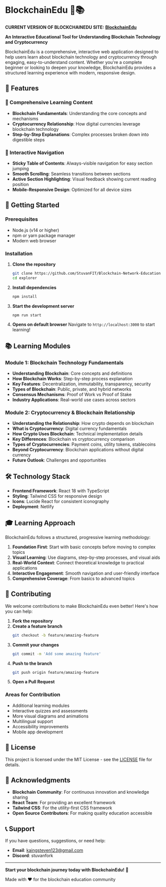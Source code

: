 # BlockchainEdu 🔗📚

**CURRENT VERSION OF BLOCKCHAINEDU SITE:** **[BlockchainEdu](https://wondrous-longma-0c345d.netlify.app/)**



**An Interactive Educational Tool for Understanding Blockchain Technology and Cryptocurrency**

BlockchainEdu is a comprehensive, interactive web application designed to help users learn about blockchain technology and cryptocurrency through engaging, easy-to-understand content. Whether you're a complete beginner or looking to deepen your knowledge, BlockchainEdu provides a structured learning experience with modern, responsive design.

## 🌟 Features

### 📖 Comprehensive Learning Content
- **Blockchain Fundamentals**: Understanding the core concepts and mechanisms
- **Cryptocurrency Relationship**: How digital currencies leverage blockchain technology
- **Step-by-Step Explanations**: Complex processes broken down into digestible steps

### 🎯 Interactive Navigation
- **Sticky Table of Contents**: Always-visible navigation for easy section jumping
- **Smooth Scrolling**: Seamless transitions between sections
- **Active Section Highlighting**: Visual feedback showing current reading position
- **Mobile-Responsive Design**: Optimized for all device sizes


## 🚀 Getting Started

### Prerequisites
- Node.js (v14 or higher)
- npm or yarn package manager
- Modern web browser

### Installation

1. **Clone the repository**
   ```bash
   git clone https://github.com/StuvanFIT/Blockchain-Network-Educational-Tool.git
   cd explorer
   ```

2. **Install dependencies**
   ```bash
   npm install
   ```

3. **Start the development server**
   ```bash
   npm run start
   ```

4. **Opens on default browser**
   Navigate to `http://localhost:3000` to start learning!

## 📚 Learning Modules

### Module 1: Blockchain Technology Fundamentals
- **Understanding Blockchain**: Core concepts and definitions
- **How Blockchain Works**: Step-by-step process explanation
- **Key Features**: Decentralization, immutability, transparency, security
- **Types of Blockchain**: Public, private, and hybrid networks
- **Consensus Mechanisms**: Proof of Work vs Proof of Stake
- **Industry Applications**: Real-world use cases across sectors

### Module 2: Cryptocurrency & Blockchain Relationship
- **Understanding the Relationship**: How crypto depends on blockchain
- **What is Cryptocurrency**: Digital currency fundamentals
- **How Crypto Uses Blockchain**: Technical implementation details
- **Key Differences**: Blockchain vs cryptocurrency comparison
- **Types of Cryptocurrencies**: Payment coins, utility tokens, stablecoins
- **Beyond Cryptocurrency**: Blockchain applications without digital currency
- **Future Outlook**: Challenges and opportunities

## 🛠️ Technology Stack

- **Frontend Framework**: React 18 with TypeScript
- **Styling**: Tailwind CSS for responsive design
- **Icons**: Lucide React for consistent iconography
- **Deployment**: Netlify 

## 🎓 Learning Approach

BlockchainEdu follows a structured, progressive learning methodology:

1. **Foundation First**: Start with basic concepts before moving to complex topics
2. **Visual Learning**: Use diagrams, step-by-step processes, and visual aids
3. **Real-World Context**: Connect theoretical knowledge to practical applications
4. **Interactive Engagement**: Smooth navigation and user-friendly interface
5. **Comprehensive Coverage**: From basics to advanced topics


## 🤝 Contributing

We welcome contributions to make BlockchainEdu even better! Here's how you can help:

1. **Fork the repository**
2. **Create a feature branch**
   ```bash
   git checkout -b feature/amazing-feature
   ```
3. **Commit your changes**
   ```bash
   git commit -m 'Add some amazing feature'
   ```
4. **Push to the branch**
   ```bash
   git push origin feature/amazing-feature
   ```
5. **Open a Pull Request**

### Areas for Contribution
- Additional learning modules
- Interactive quizzes and assessments
- More visual diagrams and animations
- Multilingual support
- Accessibility improvements
- Mobile app development

## 📄 License

This project is licensed under the MIT License - see the [LICENSE](LICENSE) file for details.

## 🙏 Acknowledgments

- **Blockchain Community**: For continuous innovation and knowledge sharing
- **React Team**: For providing an excellent framework
- **Tailwind CSS**: For the utility-first CSS framework
- **Open Source Contributors**: For making quality education accessible

## 📞 Support

If you have questions, suggestions, or need help:

- **Email**: kaingsteven123@gmail.com
- **Discord**: stuvanfork
---

**Start your blockchain journey today with BlockchainEdu!** 🚀

Made with ❤️ for the blockchain education community
